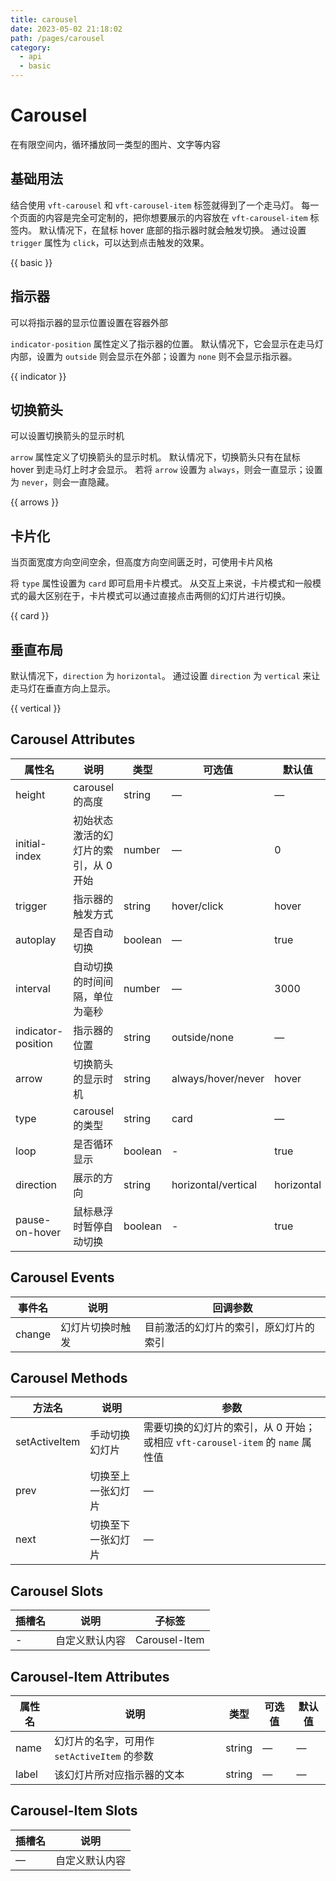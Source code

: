 ```yaml
---
title: carousel
date: 2023-05-02 21:18:02
path: /pages/carousel
category:
  - api
  - basic
---
```



# Carousel

在有限空间内，循环播放同一类型的图片、文字等内容

## 基础用法

结合使用 `vft-carousel` 和 `vft-carousel-item` 标签就得到了一个走马灯。
每一个页面的内容是完全可定制的，把你想要展示的内容放在 `vft-carousel-item` 标签内。 默认情况下，在鼠标
hover 底部的指示器时就会触发切换。 通过设置 `trigger` 属性为 `click`，可以达到点击触发的效果。

{{ basic }}

## 指示器

可以将指示器的显示位置设置在容器外部

`indicator-position` 属性定义了指示器的位置。
默认情况下，它会显示在走马灯内部，设置为 `outside` 则会显示在外部；设置为 `none` 则不会显示指示器。

{{ indicator }}

## 切换箭头

可以设置切换箭头的显示时机

`arrow` 属性定义了切换箭头的显示时机。 默认情况下，切换箭头只有在鼠标 hover 到走马灯上时才会显示。
若将 `arrow` 设置为 `always`，则会一直显示；设置为 `never`，则会一直隐藏。

{{ arrows }}

## 卡片化

当页面宽度方向空间空余，但高度方向空间匮乏时，可使用卡片风格

将 `type` 属性设置为 `card` 即可启用卡片模式。
从交互上来说，卡片模式和一般模式的最大区别在于，卡片模式可以通过直接点击两侧的幻灯片进行切换。

{{ card }}

## 垂直布局

默认情况下，`direction` 为 `horizontal`。 通过设置 `direction` 为 `vertical` 来让走马灯在垂直方向上显示。

{{ vertical }}

## Carousel Attributes

| 属性名                | 说明                   | 类型      | 可选值                 | 默认值        |
| ------------------ | -------------------- | ------- | ------------------- | ---------- |
| height             | carousel 的高度         | string  | —                   | —          |
| initial-index      | 初始状态激活的幻灯片的索引，从 0 开始 | number  | —                   | 0          |
| trigger            | 指示器的触发方式             | string  | hover/click         | hover      |
| autoplay           | 是否自动切换               | boolean | —                   | true       |
| interval           | 自动切换的时间间隔，单位为毫秒      | number  | —                   | 3000       |
| indicator-position | 指示器的位置               | string  | outside/none        | —          |
| arrow              | 切换箭头的显示时机            | string  | always/hover/never  | hover      |
| type               | carousel 的类型         | string  | card                | —          |
| loop               | 是否循环显示               | boolean | -                   | true       |
| direction          | 展示的方向                | string  | horizontal/vertical | horizontal |
| pause-on-hover     | 鼠标悬浮时暂停自动切换          | boolean | -                   | true       |

## Carousel Events

| 事件名    | 说明       | 回调参数                |
| ------ | -------- | ------------------- |
| change | 幻灯片切换时触发 | 目前激活的幻灯片的索引，原幻灯片的索引 |

## Carousel Methods

| 方法名           | 说明        | 参数                                                     |
| ------------- | --------- | ------------------------------------------------------ |
| setActiveItem | 手动切换幻灯片   | 需要切换的幻灯片的索引，从 0 开始；或相应 `vft-carousel-item` 的 `name` 属性值 |
| prev          | 切换至上一张幻灯片 | —                                                      |
| next          | 切换至下一张幻灯片 | —                                                      |

## Carousel Slots

| 插槽名 | 说明      | 子标签           |
| --- | ------- | ------------- |
| -   | 自定义默认内容 | Carousel-Item |

## Carousel-Item Attributes

| 属性名   | 说明                             | 类型     | 可选值 | 默认值 |
| ----- | ------------------------------ | ------ | --- | --- |
| name  | 幻灯片的名字，可用作 `setActiveItem` 的参数 | string | —   | —   |
| label | 该幻灯片所对应指示器的文本                  | string | —   | —   |

## Carousel-Item Slots

| 插槽名 | 说明      |
| --- | ------- |
| —   | 自定义默认内容 |
